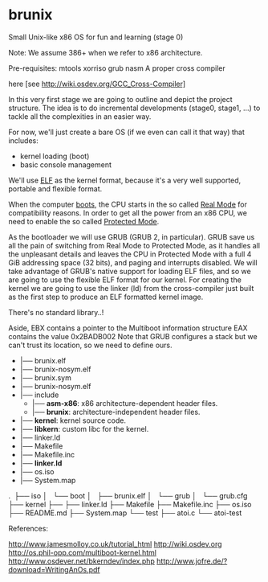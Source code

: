 # brunix
Small Unix-like x86 OS for fun and learning (stage 0)

Note: We assume 386+ when we refer to x86 architecture.

Pre-requisites:
mtools
xorriso
grub
nasm
A proper cross compiler

here [see http://wiki.osdev.org/GCC_Cross-Compiler]

In this very first stage we are going to outline and depict the project structure. The idea is to do incremental developments (stage0, stage1, ...) to tackle all the complexities in an easier way.

For now, we'll just create a bare OS (if we even can call it that way) that includes:
* kernel loading (boot)
* basic console management

We'll use [ELF](http://wiki.osdev.org/ELF) as the kernel format, because it's a very well supported, portable and flexible format.

When the computer [boots](http://wiki.osdev.org/System_Initialization_(x86)),
the CPU starts in the so called [Real Mode](http://wiki.osdev.org/Real_Mode) for compatibility reasons. In order
to get all the power from an x86 CPU, we need to enable the so called [Protected Mode](http://wiki.osdev.org/Protected_Mode).

As the bootloader we will use GRUB (GRUB 2, in particular). GRUB save us all the pain of switching from Real Mode to Protected Mode, as it handles
all the unpleasant details and leaves the CPU in Protected Mode with a full 4 GiB addressing space (32 bits),
and paging and interrupts disabled.
We will take advantage of GRUB's native support for loading ELF files, and so we are going to use the flexible ELF format for our kernel.
For creating the kernel we are going to use the linker (ld) from the cross-compiler just built as the first step
to produce an ELF formatted kernel image.

There's no standard library..!

Aside,
EBX contains a pointer to the Multiboot information structure
EAX contains the value 0x2BADB002
Note that GRUB configures a stack but we can't trust its location, so we need to define ours.


 * |── brunix.elf
 * |── brunix-nosym.elf
 * |── brunix.sym
 * |── brunix-nosym.elf
 * |── include
   * |── **asm-x86**: x86 architecture-dependent header files.
   * |── **brunix**: architecture-independent header files.
 * |── **kernel**: kernel source code.
 * |── **libkern**: custom libc for the kernel.
 * |── linker.ld
 * |── Makefile
 * |── Makefile.inc
 * |── **linker.ld**
 * |── os.iso
 * |── System.map
 
. 
├── iso
│   └── boot
│       ├── brunix.elf
│       └── grub
│           └── grub.cfg
├── kernel
├── 
├── linker.ld
├── Makefile
├── Makefile.inc
├── os.iso
├── README.md
├── System.map
└── test
    ├── atoi.c
    └── atoi-test


References:

http://www.jamesmolloy.co.uk/tutorial_html
http://wiki.osdev.org
http://os.phil-opp.com/multiboot-kernel.html
http://www.osdever.net/bkerndev/index.php
http://www.jofre.de/?download=WritingAnOs.pdf

